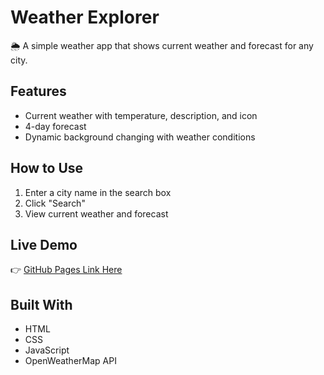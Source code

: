 # Weather Explorer

🌦️ A simple weather app that shows current weather and forecast for any city.

## Features

- Current weather with temperature, description, and icon
- 4-day forecast
- Dynamic background changing with weather conditions

## How to Use

1. Enter a city name in the search box
2. Click "Search"
3. View current weather and forecast

## Live Demo

👉 [GitHub Pages Link Here](https://m-shashank2.github.io/weather-explorer/)

## Built With

- HTML
- CSS
- JavaScript
- OpenWeatherMap API

